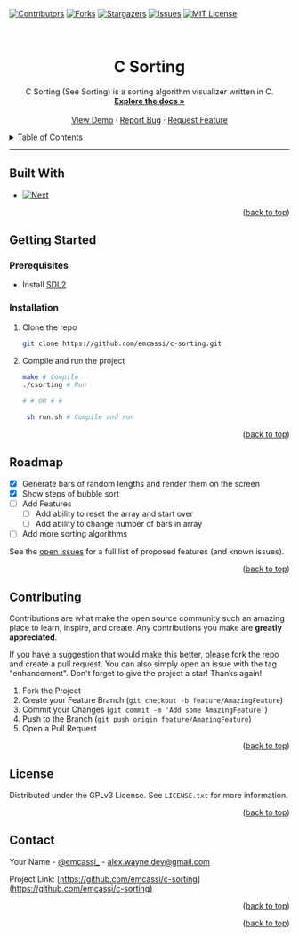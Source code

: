 <!-- Improved compatibility of back to top link: See: https://github.com/othneildrew/Best-README-Template/pull/73 -->
<a name="readme-top"></a>
<!--
*** Thanks for checking out the Best-README-Template. If you have a suggestion
*** that would make this better, please fork the repo and create a pull request
*** or simply open an issue with the tag "enhancement".
*** Don't forget to give the project a star!
*** Thanks again! Now go create something AMAZING! :D
-->



<!-- PROJECT SHIELDS -->
<!--
*** I'm using markdown "reference style" links for readability.
*** Reference links are enclosed in brackets [ ] instead of parentheses ( ).
*** See the bottom of this document for the declaration of the reference variables
*** for contributors-url, forks-url, etc. This is an optional, concise syntax you may use.
*** https://www.markdownguide.org/basic-syntax/#reference-style-links
-->
[![Contributors][contributors-shield]][contributors-url]
[![Forks][forks-shield]][forks-url]
[![Stargazers][stars-shield]][stars-url]
[![Issues][issues-shield]][issues-url]
[![MIT License][license-shield]][license-url]



<!-- PROJECT LOGO -->
<br />
<div align="center">
  <a href="https://github.com/emcassi/c-sorting">
    <!-- <img src="images/logo.png" alt="Logo" width="80" height="80"> -->
  </a>

<h1 align="center">C Sorting</h1>

  <p align="center">
    C Sorting (See Sorting) is a sorting algorithm visualizer written in C.
    <br />
    <a href="https://github.com/emcassi/c-sorting"><strong>Explore the docs »</strong></a>
    <br />
    <br />
    <a href="https://github.com/emcassi/c-sorting">View Demo</a>
    ·
    <a href="https://github.com/emcassi/c-sorting/issues">Report Bug</a>
    ·
    <a href="https://github.com/emcassi/c-sorting/issues">Request Feature</a>
  </p>
</div>



<!-- TABLE OF CONTENTS -->
<details>
  <summary>Table of Contents</summary>
  <ol>
    <li>
      <a href="#built-with">Built With</a>
    </li>
    <li>
      <a href="#getting-started">Getting Started</a>
      <ul>
        <li><a href="#prerequisites">Prerequisites</a></li>
        <li><a href="#installation">Installation</a></li>
      </ul>
    </li>
    <li><a href="#usage">Usage</a></li>
    <li><a href="#roadmap">Roadmap</a></li>
    <li><a href="#contributing">Contributing</a></li>
    <li><a href="#license">License</a></li>
    <li><a href="#contact">Contact</a></li>
    <li><a href="#acknowledgments">Acknowledgments</a></li>
  </ol>
</details>


<hr/>

## Built With

* [![Next][Next.js]][Next-url]

<p align="right">(<a href="#readme-top">back to top</a>)</p>



<!-- GETTING STARTED -->
## Getting Started

### Prerequisites

* Install <a href="https://wiki.libsdl.org/SDL2/Installation">SDL2</a>

### Installation

1. Clone the repo
   ```sh
   git clone https://github.com/emcassi/c-sorting.git
   ```
2. Compile and run the project
   ```sh
   make # Compile
   ./csorting # Run

   # # OR # # 

    sh run.sh # Compile and run
   ```

<p align="right">(<a href="#readme-top">back to top</a>)</p>

<!-- ROADMAP -->
## Roadmap

- [X] Generate bars of random lengths and render them on the screen
- [X] Show steps of bubble sort
- [ ] Add Features
  - [ ] Add ability to reset the array and start over
  - [ ] Add ability to change number of bars in array
- [ ] Add more sorting algorithms

See the [open issues](https://github.com/emcassi/c-sorting/issues) for a full list of proposed features (and known issues).

<p align="right">(<a href="#readme-top">back to top</a>)</p>



<!-- CONTRIBUTING -->
## Contributing

Contributions are what make the open source community such an amazing place to learn, inspire, and create. Any contributions you make are **greatly appreciated**.

If you have a suggestion that would make this better, please fork the repo and create a pull request. You can also simply open an issue with the tag "enhancement".
Don't forget to give the project a star! Thanks again!

1. Fork the Project
2. Create your Feature Branch (`git checkout -b feature/AmazingFeature`)
3. Commit your Changes (`git commit -m 'Add some AmazingFeature'`)
4. Push to the Branch (`git push origin feature/AmazingFeature`)
5. Open a Pull Request

<p align="right">(<a href="#readme-top">back to top</a>)</p>



<!-- LICENSE -->
## License

Distributed under the GPLv3 License. See `LICENSE.txt` for more information.

<p align="right">(<a href="#readme-top">back to top</a>)</p>



<!-- CONTACT -->
## Contact

Your Name - [@emcassi_](https://twitter.com/emcassi_) - alex.wayne.dev@gmail.com

Project Link: [https://github.com/emcassi/c-sorting](https://github.com/emcassi/c-sorting)

<p align="right">(<a href="#readme-top">back to top</a>)</p>

<p align="right">(<a href="#readme-top">back to top</a>)</p>



<!-- MARKDOWN LINKS & IMAGES -->
<!-- https://www.markdownguide.org/basic-syntax/#reference-style-links -->
[contributors-shield]: https://img.shields.io/github/contributors/emcassi/c-sorting.svg?style=for-the-badge
[contributors-url]: https://github.com/emcassi/c-sorting/graphs/contributors
[forks-shield]: https://img.shields.io/github/forks/emcassi/c-sorting.svg?style=for-the-badge
[forks-url]: https://github.com/emcassi/c-sorting/network/members
[stars-shield]: https://img.shields.io/github/stars/emcassi/c-sorting.svg?style=for-the-badge
[stars-url]: https://github.com/emcassi/c-sorting/stargazers
[issues-shield]: https://img.shields.io/github/issues/emcassi/c-sorting.svg?style=for-the-badge
[issues-url]: https://github.com/emcassi/c-sorting/issues
[license-shield]: https://img.shields.io/github/license/emcassi/c-sorting.svg?style=for-the-badge
[license-url]: https://github.com/emcassi/c-sorting/blob/master/LICENSE
[linkedin-shield]: https://img.shields.io/badge/-LinkedIn-black.svg?style=for-the-badge&logo=linkedin&colorB=555
[linkedin-url]: https://linkedin.com/in/linkedin_username
[product-screenshot]: images/screenshot.png
[Next.js]: https://img.shields.io/badge/sdl-000000?style=for-the-badge
[Next-url]: https://www.libsdl.org/

